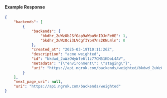 <!-- Code generated for API Clients. DO NOT EDIT. -->

#### Example Response

```json
{
	"backends": [
		{
			"backends": {
				"bkdhr_2uWzObJSfGap9aWpu9nIDJnFeHE": 1,
				"bkdhr_2uWzOci3LVCgfIYp47ns2KNL4ln": 0
			},
			"created_at": "2025-03-19T10:11:26Z",
			"description": "acme weighted",
			"id": "bkdwd_2uWzOWyWfe6l1z77CM51KDoL4AV",
			"metadata": "{\"environment\": \"staging\"}",
			"uri": "https://api.ngrok.com/backends/weighted/bkdwd_2uWzOWyWfe6l1z77CM51KDoL4AV"
		}
	],
	"next_page_uri": null,
	"uri": "https://api.ngrok.com/backends/weighted"
}
```
